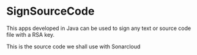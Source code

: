 # SignSourceCode
 
 This apps developed in Java can be used to sign any text or source code file with a RSA key. 
 
 This is the source code we shall use with Sonarcloud
